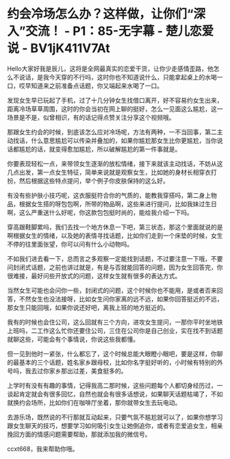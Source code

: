 # 约会冷场怎么办？这样做，让你们“深入”交流！ - P1：85-无字幕 - 楚儿恋爱说 - BV1jK411V7At

Hello大家好我是辰儿，这将是全网最真实的恋爱干货，让你少走感情歪路，他怎么不说话，是我今天穿的不行吗，这时你也不知道说什么，只能拿起桌上的水喝一口，哎早知道来之前准备点话题，你又端起来水喝了一口。

发现女生早已玩起了手机，过了十几分钟女生找借口离开，好不容易约女生出来，距离冷场草草周围，这时的你会当初在网上聊的挺好，怎么一见面这么尴尬，这一场景是不是，似曾相识，有的话记得点赞关注分享这个视频哦。

那跟女生约会的时候，到底该怎么应对冷场呢，方法有两种，一不当回事，第二主动找话，什么意思尴尬可以传染并叠加的，如果你尴尬那女生比你更尴尬，当你说话都尴尬的话，就变得愈加尴尬，所以破解尴尬的第一件事就是。

你要表现轻松一点，来带领女生逐渐的放松情绪，接下来就该主动找话，不妨从这几点出发，第一点女生特征，简单来说就是观察女生，比如她的身材长相穿衣打扮，然后根据这些特点提问，举个例子你皮肤保持的这么好。

有没有些护肤小技巧呢，这衣服挺符合你的气质的，能教我穿搭吗，第二身上物品，根据女生搭的呀包包啊，所带的物品啊，这些来进行提问，比如我妹过生日啊，这么严重送什么好呢，你这款包包挺时尚的，能给我介绍一下吗。

穿高跟鞋脚累吗，我们去找一个地方休息一下吧，第三状态，那这个里面就说的是啊根据女生的情绪，以及她的表情寻找话题，比如你们走到一个床垫的时候，女生不停的往里面张望，你可以问有什么小动物吗。

不如我们进去看一下，总而言之多观察一定能找到话题，不过要注意一下哦，不要问封闭式话题，之前也讲过就是，有是与否就能回答的问题，因为女生回答完，你很难接，最好问些开放式的问题，这样女生就有很多的表达方式。

当然女生可能也会问你一些，封闭式的问题，这个时候你也不能用，是或者否来回答，不然女生也没法接呀，比如女生问你家离的远不远，如果你回答挺近的不远，那女生只能回哦，如果你说还好吧，离我上班的地方挺近的。

我有的时候也会住公司，这么回就有三个方向，进攻女生提问，一那你平时坐地铁上班吗，二工作这么忙你还要住公司，三住在公司你是自己创业，实在找不到话题就聊这些，可能会有个事情说，你说这些我都懂。

但一见到他时一紧张，什么都忘了，这个时候总能大眼瞪小眼吧，要是这样，你聊的最基本的三个话题，姓名家乡跟母校，比如你名字挺好听的，小时候有特别的外号吗，我去过你家乡那出过差，美食挺多的。

上学时有没有有趣的事情，记得我高二那时候，这些问题每个人都切身经历过，一谈起肯定就会有很多回忆，自然也就会有很多话想说，如果聊天话题枯竭了，不如就换约会场所，比如你们在咖啡厅坐着，那你就带女生去玩电动。

去游乐场，既然说的不行那就互动起来，只要气氛不尴尬就可以了，如果你想学习跟女生聊天的技巧，想要学习如何吸引女生让她倒追你，或者有恋爱追女生，相亲挽回方面的情感问题需要帮助，那就添加我的微信号。

ccxt668，我来帮助你哦。